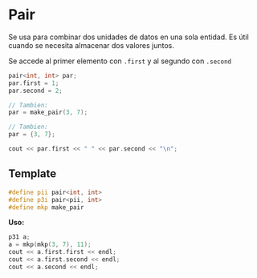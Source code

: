 # Pair

Se usa para combinar dos unidades de datos en una sola entidad. Es útil cuando
se necesita almacenar dos valores juntos.

Se accede al primer elemento con `.first` y al segundo con `.second`

```cpp
pair<int, int> par;
par.first = 1;
par.second = 2;

// Tambien:
par = make_pair(3, 7);

// Tambien:
par = {3, 7};

cout << par.first << " " << par.second << "\n";
```

## Template

```cpp
#define pii pair<int, int>
#define p3i pair<pii, int>
#define mkp make_pair
```

**Uso:**

```cpp
p31 a;
a = mkp(mkp(3, 7), 11);
cout << a.first.first << endl;
cout << a.first.second << endl;
cout << a.second << endl;
```
